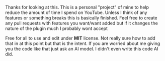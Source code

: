 Thanks for looking at this. This is a personal "project" of mine to help reduce the amount of time I spend on YouTube. Unless I think of any features or something breaks this is basically finished. Feel free to create any pull requests with features you want/want added but if it changes the nature of the plugin much I probably wont accept

Free for all to use and edit under **MIT** license. Not really sure how to add that in at this point but that is the intent. If you are worried about me giving you the code like that just ask an AI model. I didn't even write this code AI did.
